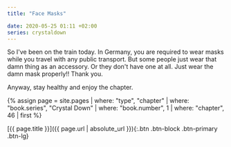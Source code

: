 ```yaml
---
title: "Face Masks"

date: 2020-05-25 01:11 +02:00
series: crystaldown
---
```

So I've been on the train today.
In Germany, you are required to wear masks while you travel with any public transport.
But some people just wear that damn thing as an accessory.
Or they don't have one at all.
Just wear the damn mask properly!!
Thank you.

Anyway, stay healthy and enjoy the chapter.

{% assign page = site.pages
  | where: "type", "chapter"
  | where: "book.series", "Crystal Down"
  | where: "book.number", 1
  | where: "chapter", 46
  | first %}

[{{ page.title }}]({{ page.url | absolute_url }}){:.btn .btn-block .btn-primary .btn-lg}
<!--more-->
